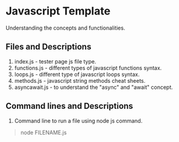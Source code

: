 # Javascript Template
Understanding the concepts and functionalities.

## Files and Descriptions
1. index.js - tester page js file type. 
2. functions.js - different types of javascript functions syntax.
3. loops.js - different type of javascript loops syntax.
4. methods.js - javascript string methods cheat sheets.
5. asyncawait.js - to understand the "async" and "await" concept.

## Command lines and Descriptions
1. Command line to run a file using node js command.
>node FILENAME.js
